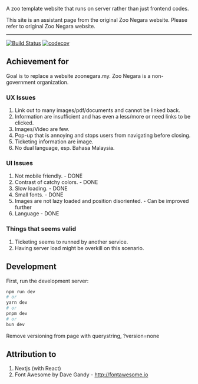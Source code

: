 A zoo template website that runs on server rather than just frontend codes.

This site is an assistant page from the original Zoo Negara website. Please refer to original Zoo Negara website.

---

[![Build Status][build-badge]][build]
[![codecov](https://codecov.io/gh/yoonghan/zoo/graph/badge.svg?token=0SGU5RSG0Q)](https://codecov.io/gh/yoonghan/zoo)

## Achievement for

Goal is to replace a website zoonegara.my. Zoo Negara is a non-government organization.

### UX Issues

1. Link out to many images/pdf/documents and cannot be linked back.
2. Information are insufficient and has even a less/more or need links to be clicked.
3. Images/Video are few.
4. Pop-up that is annoying and stops users from navigating before closing.
5. Ticketing information are image.
6. No dual language, esp. Bahasa Malaysia.

### UI Issues

1. Not mobile friendly. - DONE
2. Contrast of catchy colors. - DONE
3. Slow loading. - DONE
4. Small fonts. - DONE
5. Images are not lazy loaded and position disoriented. - Can be improved further
6. Language - DONE

### Things that seems valid

1. Ticketing seems to runned by another service.
2. Having server load might be overkill on this scenario.

## Development

First, run the development server:

```bash
npm run dev
# or
yarn dev
# or
pnpm dev
# or
bun dev
```

Remove versioning from page with querystring, ?version=none

## Attribution to

1. Nextjs (with React)
2. Font Awesome by Dave Gandy - http://fontawesome.io

[build-badge]: https://img.shields.io/github/actions/workflow/status/yoonghan/zoo/master_merge.yml
[build]: https://github.com/yoonghan/zoo/actions?query=workflow
